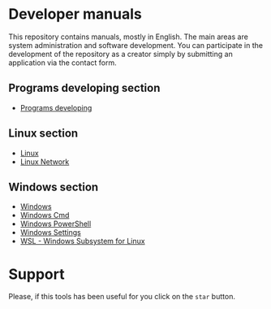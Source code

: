 # Developer manuals

This repository contains manuals, mostly in English. The main areas are system administration and software development. You can participate in the development of the repository as a creator simply by submitting an application via the contact form.


## Programs developing section
- [Programs developing](Dev/README.md)

## Linux section
- [Linux](Linux/README.md)
- [Linux Network](Linux/Linux.Network.md)

## Windows section
- [Windows](Windows/README.md)
- [Windows Cmd](Windows/Cmd/README.md)
- [Windows PowerShell](Windows/PowerShell/README.md)
- [Windows Settings](Windows/Settings/README.md)
- [WSL - Windows Subsystem for Linux](Windows/WSL/README.md)

# Support
Please, if this tools has been useful for you click on the `star` button.
